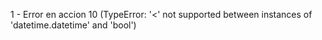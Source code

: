 1 - Error en accion 10 (TypeError: '<' not supported between instances of 'datetime.datetime' and 'bool')